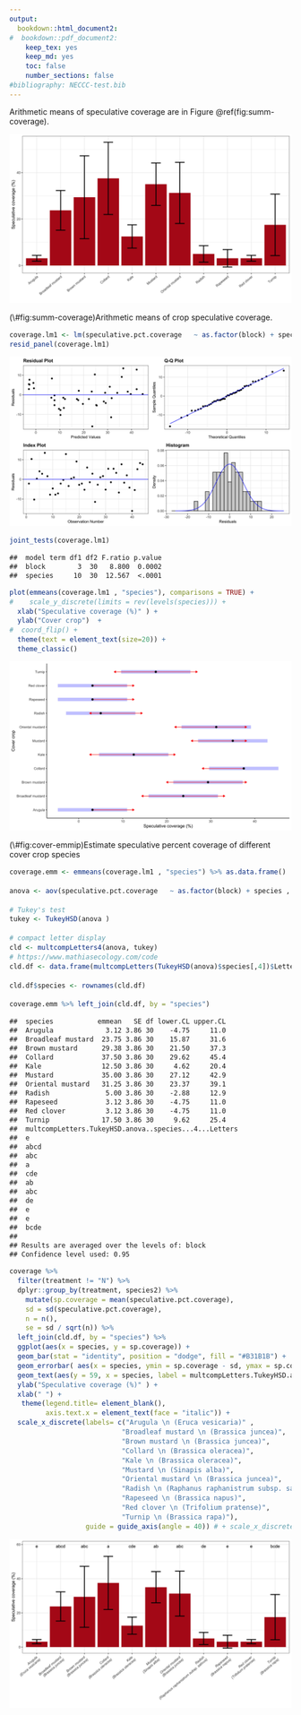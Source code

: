 ```yaml
---
output: 
  bookdown::html_document2: 
#  bookdown::pdf_document2:
    keep_tex: yes
    keep_md: yes
    toc: false
    number_sections: false
#bibliography: NECCC-test.bib
---
```






Arithmetic means of speculative coverage are in Figure \@ref(fig:summ-coverage).  
<div class="figure">
<img src="hypothesis-2-comparable-coverage_files/figure-html/summ-coverage-1.jpeg" alt="Arithmetic means of crop speculative coverage."  />
<p class="caption">(\#fig:summ-coverage)Arithmetic means of crop speculative coverage.</p>
</div>



```r
coverage.lm1 <- lm(speculative.pct.coverage   ~ as.factor(block) + species , data = coverage, subset = (treatment != "N"))
resid_panel(coverage.lm1)
```

![](hypothesis-2-comparable-coverage_files/figure-html/unnamed-chunk-2-1.jpeg)<!-- -->

```r
joint_tests(coverage.lm1)
```

```
##  model term df1 df2 F.ratio p.value
##  block        3  30   8.800  0.0002
##  species     10  30  12.567  <.0001
```


```r
plot(emmeans(coverage.lm1 , "species"), comparisons = TRUE) + 
#    scale_y_discrete(limits = rev(levels(species))) +
  xlab("Speculative coverage (%)" ) +
  ylab("Cover crop")  + 
#  coord_flip() +
  theme(text = element_text(size=20)) +
  theme_classic()
```

<div class="figure">
<img src="hypothesis-2-comparable-coverage_files/figure-html/cover-emmip-1.jpeg" alt="Estimate speculative percent coverage of different cover crop species"  />
<p class="caption">(\#fig:cover-emmip)Estimate speculative percent coverage of different cover crop species</p>
</div>

```r
coverage.emm <- emmeans(coverage.lm1 , "species") %>% as.data.frame()

anova <- aov(speculative.pct.coverage   ~ as.factor(block) + species , data = coverage, subset = (treatment != "N"))

# Tukey's test
tukey <- TukeyHSD(anova )

# compact letter display
cld <- multcompLetters4(anova, tukey)
# https://www.mathiasecology.com/code 
cld.df <- data.frame(multcompLetters(TukeyHSD(anova)$species[,4])$Letters) 

cld.df$species <- rownames(cld.df)

coverage.emm %>% left_join(cld.df, by = "species")
```

```
##  species           emmean   SE df lower.CL upper.CL
##  Arugula             3.12 3.86 30    -4.75     11.0
##  Broadleaf mustard  23.75 3.86 30    15.87     31.6
##  Brown mustard      29.38 3.86 30    21.50     37.3
##  Collard            37.50 3.86 30    29.62     45.4
##  Kale               12.50 3.86 30     4.62     20.4
##  Mustard            35.00 3.86 30    27.12     42.9
##  Oriental mustard   31.25 3.86 30    23.37     39.1
##  Radish              5.00 3.86 30    -2.88     12.9
##  Rapeseed            3.12 3.86 30    -4.75     11.0
##  Red clover          3.12 3.86 30    -4.75     11.0
##  Turnip             17.50 3.86 30     9.62     25.4
##  multcompLetters.TukeyHSD.anova..species...4...Letters
##  e                                                    
##  abcd                                                 
##  abc                                                  
##  a                                                    
##  cde                                                  
##  ab                                                   
##  abc                                                  
##  de                                                   
##  e                                                    
##  e                                                    
##  bcde                                                 
## 
## Results are averaged over the levels of: block 
## Confidence level used: 0.95
```


```r
coverage %>%
  filter(treatment != "N") %>%
  dplyr::group_by(treatment, species2) %>%
    mutate(sp.coverage = mean(speculative.pct.coverage),
    sd = sd(speculative.pct.coverage),
    n = n(),
    se = sd / sqrt(n)) %>%
  left_join(cld.df, by = "species") %>%
  ggplot(aes(x = species, y = sp.coverage)) +
  geom_bar(stat = "identity", position = "dodge", fill = "#B31B1B") + 
  geom_errorbar( aes(x = species, ymin = sp.coverage - sd, ymax = sp.coverage + sd), width=0.4, colour="black", alpha=0.9, size=1) + 
  geom_text(aes(y = 59, x = species, label = multcompLetters.TukeyHSD.anova..species...4...Letters)) +
  ylab("Speculative coverage (%)" ) +
  xlab(" ") + 
   theme(legend.title= element_blank(),
         axis.text.x = element_text(face = "italic")) + 
  scale_x_discrete(labels= c("Arugula \n (Eruca vesicaria)" ,
                            "Broadleaf mustard \n (Brassica juncea)",
                            "Brown mustard \n (Brassica juncea)",
                            "Collard \n (Brassica oleracea)",
                            "Kale \n (Brassica oleracea)",
                            "Mustard \n (Sinapis alba)",
                            "Oriental mustard \n (Brassica juncea)",
                            "Radish \n (Raphanus raphanistrum subsp. sativus)",
                            "Rapeseed \n (Brassica napus)",
                            "Red clover \n (Trifolium pratense)",
                            "Turnip \n (Brassica rapa)"),
                   guide = guide_axis(angle = 40)) # + scale_x_discrete(guide = guide_axis(angle = 40)) 
```

![](hypothesis-2-comparable-coverage_files/figure-html/coverage-letters-1.jpeg)<!-- -->
